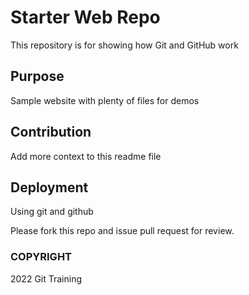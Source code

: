 # Starter Web Repo

This repository is for showing how Git and GitHub work

## Purpose

Sample website with plenty of files for demos

## Contribution

Add more context to this readme file

## Deployment

Using git and github

Please fork this repo and issue pull request for review.

### COPYRIGHT

2022 Git Training